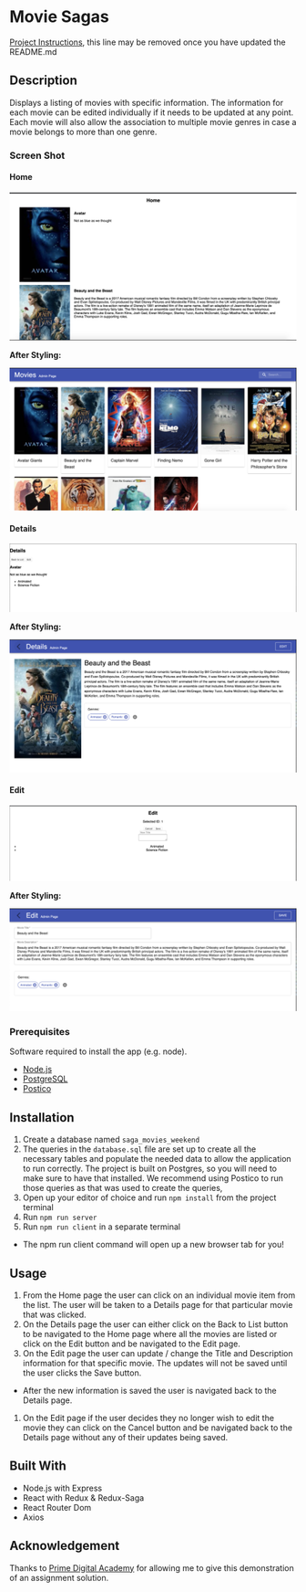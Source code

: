 # Movie Sagas

[Project Instructions](./INSTRUCTIONS.md), this line may be removed once you have updated the README.md

## Description

Displays a listing of movies with specific information. The information for each movie can be edited individually if it needs to be updated at any point. Each movie will also allow the association to multiple movie genres in case a movie belongs to more than one genre.


### Screen Shot

#### Home

<img src="/wireframes/home.png" alt="Home Page" />

**After Styling:**

![Home Page, post styling](/wireframes/MoviesList.png)

#### Details

<img src="/wireframes/details.png" alt="Details Page" />

**After Styling:**

![Details Page, post styling](/wireframes/MovieDetails.png)

#### Edit

<img src="/wireframes/edit.png" alt="Edit Page" />

**After Styling:**

![Edit Page, post styling](/wireframes/MovieEdit.png)


### Prerequisites

Software required to install the app (e.g. node).

- [Node.js](https://github.com/nvm-sh/nvm)
- [PostgreSQL](https://wiki.postgresql.org/wiki/Homebrew)
- [Postico](https://eggerapps.at/postico/)

## Installation

1. Create a database named `saga_movies_weekend`
1. The queries in the `database.sql` file are set up to create all the necessary tables and populate the needed data to allow the application to run correctly. The project is built on Postgres, so you will need to make sure to have that installed. We recommend using Postico to run those queries as that was used to create the queries,
1. Open up your editor of choice and run `npm install` from the project terminal
1. Run `npm run server`
1. Run `npm run client` in a separate terminal
  - The npm run client command will open up a new browser tab for you!

## Usage

1. From the Home page the user can click on an individual movie item from the list. The user will be taken to a Details page for that particular movie that was clicked.
1. On the Details page the user can either click on the Back to List button to be navigated to the Home page where all the movies are listed or click on the Edit button and be navigated to the Edit page.
1. On the Edit page the user can update / change the Title and Description information for that specific movie. The updates will not be saved until the user clicks the Save button.
  - After the new information is saved the user is navigated back to the Details page.
1. On the Edit page if the user decides they no longer wish to edit the movie they can click on the Cancel button and be navigated back to the Details page without any of their updates being saved.

## Built With

- Node.js with Express
- React with Redux & Redux-Saga
- React Router Dom 
- Axios


## Acknowledgement

Thanks to [Prime Digital Academy](https://www.primeacademy.io/) for allowing me to give this demonstration of an assignment solution.